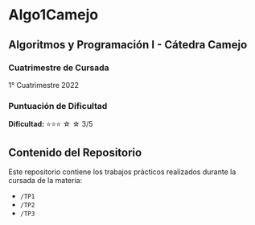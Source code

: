 # Algo1Camejo
## Algoritmos y Programación I - Cátedra Camejo

### Cuatrimestre de Cursada
1° Cuatrimestre 2022

### Puntuación de Dificultad
**Dificultad:** ⭐⭐⭐ ☆ ☆ 3/5

## Contenido del Repositorio
Este repositorio contiene los trabajos prácticos realizados durante la cursada de la materia:

- `/TP1`
- `/TP2`
- `/TP3`
